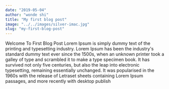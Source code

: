 ```yaml
---
date: "2019-05-04"
author: "wonde shi"
title: "My first blog post"
image: "../../images/silver-imac.jpg"
slug: "my-first-blog-post"
---
```


Welcome To First Blog Post
Lorem Ipsum is simply dummy text of the printing and typesetting industry. Lorem Ipsum has been the industry's standard dummy text ever since the 1500s, when an unknown printer took a galley of type and scrambled it to make a type specimen book. It has survived not only five centuries, but also the leap into electronic typesetting, remaining essentially unchanged. It was popularised in the 1960s with the release of Letraset sheets containing Lorem Ipsum passages, and more recently with desktop publish
